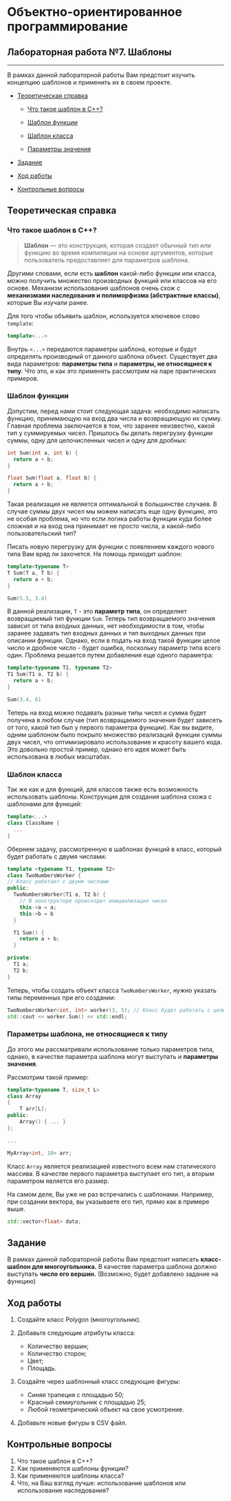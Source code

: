 # Объектно-ориентированное программирование

## Лабораторная работа №7. Шаблоны

---

В рамках данной лабораторной работы Вам предстоит изучить концепцию шаблонов и применить их в своем проекте.

* [Теоретическая справка](#theory)

    * [Что такое шаблон в С++?](#what_template_in_cpp_is)
    
    * [Шаблон функции](#function_template)

    * [Шаблон класса](#class_template)

    * [Параметры значения](#non_type_parameters)


* [Задание](#task)

* [Ход работы](#how_to)

* [Контрольные вопросы](#questions)

## Теоретическая справка <a name = "theory"></a>

### Что такое шаблон в С++? <a name = "what_template_in_cpp_is"></a>

> **Шаблон** — это конструкция, которая создает обычный тип или функцию во время компиляции на основе аргументов, которые пользователь предоставляет для параметров шаблона. 

Другими словами, если есть **шаблон** какой-либо функции или класса, можно получить множество производных функций или классов на его основе. Механизм использования шаблонов очень схож с **механизмами наследования и полиморфизма (абстрактные классы)**, которые Вы изучали ранее.

Для того чтобы объявить шаблон, используется ключевое слово `template`:

```cpp
template<...>
```
Внутрь `<...>` передаются параметры шаблона, которые и будут определять производный от данного шаблона объект. Существует два вида параметров: **параметры типа** и **параметры, не относящиеся к типу**. Что это, и как это применять рассмотрим на паре практических примеров.


### Шаблон функции <a name = "function_template"></a>

Допустим, перед нами стоит следующая задача: необходимо написать функцию, принимающую на вход два числа и возвращающую их сумму. Главная проблема заключается в том, что заранее неизвестно, какой тип у суммируемых чисел.
Пришлось бы делать перегрузку функции суммы, одну для целочисленных чисел и одну для дробных:

```cpp
int Sum(int a, int b) {
  return a + b;
}

float Sum(float a, float b) {
  return a + b;
}
```
Такая реализация не является оптимальной в большинстве случаев. В случае суммы двух чисел мы можем написать еще одну функцию, это не особая проблема, но что если логика работы функции куда более сложная и на вход она принимает не просто числа, а какой-либо пользовательский тип?

Писать новую перегрузку для функции с появлением каждого нового типа Вам вряд ли захочется. На помощь приходит шаблон:
```cpp
template<typename T>
T Sum(T a, T b) {
  return a + b;
}

Sum(5.5, 3.4)
```
В данной реализации, `T` - это **параметр типа**, он определяет возвращаемый тип функции `Sum`.
Теперь тип возвращаемого значения зависит от типа входных данных, нет необходимости в том, чтобы заранее задавать тип входных данных и тип выходных данных при описании функции. Однако, если в подать на вход такой функции целое число и дробное число - будет ошибка, поскольку параметр типа всего один. Проблема решается путем добавления еще одного параметра:

```cpp
template<typename T1, typename T2>
T1 Sum(T1 a, T2 b) {
  return a + b;
}

Sum(3.4, 6)
```
Теперь на вход можно подавать разные типы чисел и сумма будет получена в любом случае (тип возвращаемого значения будет зависеть от того, какой тип был у первого параметра функции). Как вы видите, одним шаблоном было покрыто множество реализаций функции суммы двух чисел, что оптимизировало использование и красоту вашего кода. Это довольно простой пример, однако его идея может быть использована в любых масштабах.

### Шаблон класса <a name = "class_template"></a>

Так же как и для функций, для классов также есть возможность использовать шаблоны. Конструкция для создания шаблона схожа с шаблонами для функций:

```cpp
template<...>
class ClassName {
  ...
}
```
Обернем задачу, рассмотренную в шаблонах функций в класс, который будет работать с двумя числами:

```cpp
template <typename T1, typename T2>
class TwoNumbersWorker {
// Класс работает с двумя числами  
public:
  TwoNumbersWorker(T1 a, T2 b) {
    // В конструкторе происходит инициализация чисел
    this->a = a;
    this->b = b 
  }

  T1 Sum() {
    return a + b;
  }   

private:
  T1 a;
  T2 b;
} 
```
Теперь, чтобы создать объект класса `TwoNumbersWorker`, нужно указать типы переменных при его создании:

```cpp
TwoNumbersWorker<int, int> worker(3, 5); // Класс будет работать с целыми числами
std::cout << worker.Sum() << std::endl;
```

### Параметры шаблона, не относящиеся к типу <a name = "non_type_parameters"></a>

До этого мы рассматривали использование только параметров типа, однако, в качестве параметра шаблона могут выступать и **параметры значения**.

Рассмотрим такой пример:

```cpp
template<typename T, size_t L>
class Array
{
    T arr[L];
public:
    Array() { ... }
};

...

MyArray<int, 10> arr;
```

Класс `Array` является реализацией известного всем нам статического массива. В качестве первого параметра выступает его тип, а вторым параметром является его размер.

На самом деле, Вы уже не раз встречались с шаблонами. Например, при создании вектора, вы указываете его тип, прямо как в примере выше.

```cpp
std::vector<float> data;
```


## Задание <a name = "task"></a>

В рамках данной лабораторной работы Вам предстоит написать **класс-шаблон для многоугольника.** В качестве параметра шаблона должно выступать **число его вершин.** (Возможно, будет добавлено задание на функцию)

## Ход работы <a name = "how_to"></a>

1. Создайте класс Polygon (многоугольник).

2. Добавьте следующие атрибуты класса:
    * Количество вершин;
    * Количество сторон;
    * Цвет;
    * Площадь.

3. Создайте через шаблонный класс следующие фигуры:
    * Синяя трапеция с площадью 50;
    * Красный семиугольник с площадью 25;
    * Любой геометрический объект на свое усмотрение.
4. Добавьте новые фигуры в CSV файл.


## Контрольные вопросы <a name = "questions"></a>

1. Что такое шаблон в С++?
2. Как применяются шаблоны функции?
3. Как применяются шаблоны класса?
4. Что, на Ваш взгляд лучше: использование шаблонов или использование наследования?
